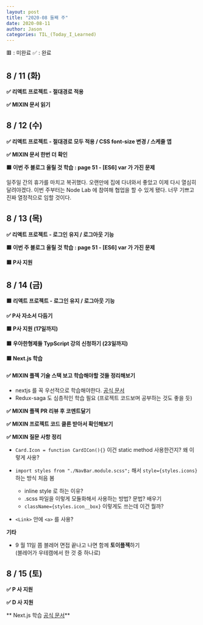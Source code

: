 ```yaml
---
layout: post
title: "2020-08 둘째 주"
date: 2020-08-11
author: Jason
categories: TIL_(Today_I_Learned)
---
```


🟥 : 미완료
✅ : 완료

## 8 / 11 (화)

**✅ 리액트 프로젝트 - 절대경로 적용**

**✅ MIXIN 문서 읽기**

## 8 / 12 (수)

**✅ 리액트 프로젝트 - 절대경로 모두 적용 / CSS font-size 변경 / 스케줄 앱**

**✅ MIXIN 문서 한번 더 확인**

**🟥 이번 주 블로그 올릴 것 학습 : page 51 - [ES6] var 가 가진 문제**

일주일 간의 휴가를 마치고 복귀했다. 오랜만에 집에 다녀와서 좋았고 이제 다시 열심히 달려야겠다.
이번 주부터는 Node Lab 에 참여해 협업을 할 수 있게 됐다. 너무 기쁘고 진짜 열정적으로 임할 것이다.

## 8 / 13 (목)

**✅ 리액트 프로젝트 - 로그인 유지 / 로그아웃 기능**

**🟥 이번 주 블로그 올릴 것 학습 : page 51 - [ES6] var 가 가진 문제**

**🟥 P사 지원**

## 8 / 14 (금)

**🟥 리액트 프로젝트 - 로그인 유지 / 로그아웃 기능**

**✅ P사 자소서 다듬기**

**🟥 P사 지원 (17일까지)**

**🟥 우아한형제들 TypScript 강의 신청하기 (23일까지)**

**🟥 Next.js 학습**

#### ✅ MIXIN 플젝 기술 스택 보고 학습해야할 것들 정리해보기

- nextjs 를 꼭 우선적으로 학습해야한다. [공식 문서](https://nextjs.org/docs/getting-started)
- Redux-saga 도 심층적인 학습 필요 (프로젝트 코드보며 공부하는 것도 좋을 듯)

**✅ MIXIN 플젝 PR 리뷰 후 코멘트달기**

**✅ MIXIN 프로젝트 코드 클론 받아서 확인해보기**

**✅ MIXIN 질문 사항 정리**

- `Card.Icon = function CardICon(){}` 이건 static method 사용한건지? 왜 이렇게 사용?

- `import styles from "./NavBar.module.scss";` 해서 `style={styles.icons}` 하는 방식 처음 봄

  - inline style 로 하는 이유?
  - .scss 파일을 이렇게 모듈화해서 사용하는 방법? 문법? 배우기
  - `className={styles.icon__box}` 이렇게도 쓰는데 이건 뭘까?

- `<Link>` 안에 `<a>` 를 사용?

**기타**

- 9 월 11일 쯤 블레어 면접 끝나고 나면 함께 **토이플젝**하기  
  (블레어가 우테캠에서 한 것 중 하나로)

## 8 / 15 (토)

**✅ P 사 지원**

**✅ D 사 지원**

** Next.js 학습 [공식 문서](https://nextjs.org/docs/getting-started)**
